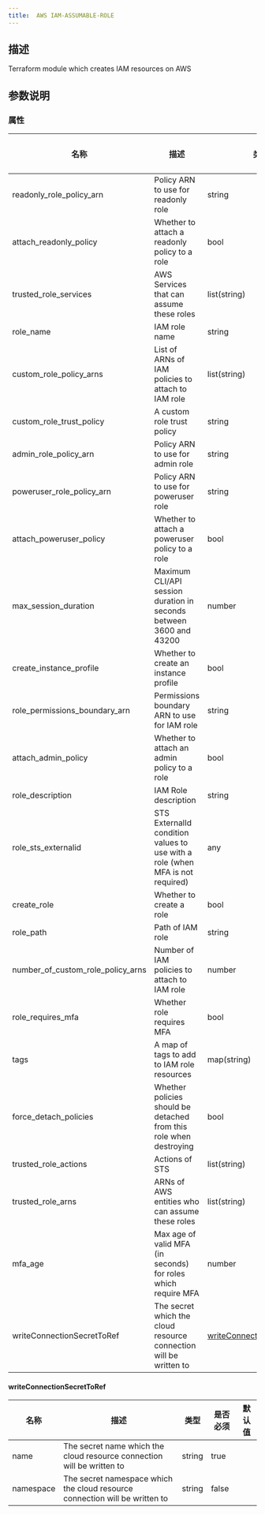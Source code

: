 ```yaml
---
title:  AWS IAM-ASSUMABLE-ROLE
---
```


## 描述

Terraform module which creates IAM resources on AWS

## 参数说明


### 属性

 名称 | 描述 | 类型 | 是否必须 | 默认值 
 ------------ | ------------- | ------------- | ------------- | ------------- 
 readonly_role_policy_arn | Policy ARN to use for readonly role | string | false |  
 attach_readonly_policy | Whether to attach a readonly policy to a role | bool | false |  
 trusted_role_services | AWS Services that can assume these roles | list(string) | false |  
 role_name | IAM role name | string | false |  
 custom_role_policy_arns | List of ARNs of IAM policies to attach to IAM role | list(string) | false |  
 custom_role_trust_policy | A custom role trust policy | string | false |  
 admin_role_policy_arn | Policy ARN to use for admin role | string | false |  
 poweruser_role_policy_arn | Policy ARN to use for poweruser role | string | false |  
 attach_poweruser_policy | Whether to attach a poweruser policy to a role | bool | false |  
 max_session_duration | Maximum CLI/API session duration in seconds between 3600 and 43200 | number | false |  
 create_instance_profile | Whether to create an instance profile | bool | false |  
 role_permissions_boundary_arn | Permissions boundary ARN to use for IAM role | string | false |  
 attach_admin_policy | Whether to attach an admin policy to a role | bool | false |  
 role_description | IAM Role description | string | false |  
 role_sts_externalid | STS ExternalId condition values to use with a role (when MFA is not required) | any | false |  
 create_role | Whether to create a role | bool | false |  
 role_path | Path of IAM role | string | false |  
 number_of_custom_role_policy_arns | Number of IAM policies to attach to IAM role | number | false |  
 role_requires_mfa | Whether role requires MFA | bool | false |  
 tags | A map of tags to add to IAM role resources | map(string) | false |  
 force_detach_policies | Whether policies should be detached from this role when destroying | bool | false |  
 trusted_role_actions | Actions of STS | list(string) | false |  
 trusted_role_arns | ARNs of AWS entities who can assume these roles | list(string) | false |  
 mfa_age | Max age of valid MFA (in seconds) for roles which require MFA | number | false |  
 writeConnectionSecretToRef | The secret which the cloud resource connection will be written to | [writeConnectionSecretToRef](#writeConnectionSecretToRef) | false |  


#### writeConnectionSecretToRef

 名称 | 描述 | 类型 | 是否必须 | 默认值 
 ------------ | ------------- | ------------- | ------------- | ------------- 
 name | The secret name which the cloud resource connection will be written to | string | true |  
 namespace | The secret namespace which the cloud resource connection will be written to | string | false |  
